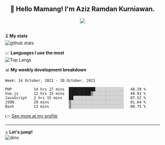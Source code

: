 <h2 align="center">👋 Hello Mamang! I'm Aziz Ramdan Kurniawan.</h2>  
<p align="center">
  <img src="https://komarev.com/ghpvc/?username=azizramdan"> <br><br>
</p>
    
⏳ **My stats**  
![github stats](https://github-readme-stats.vercel.app/api?username=azizramdan&show_icons=true&count_private=true&title_color=000&hide_border=true&hide_title=true)  

📈 **Languages I use the most**  
![Top Langs](https://github-readme-stats.vercel.app/api/top-langs/?username=azizramdan&layout=compact&langs_count=6&hide=tsql&hide_border=true&hide_title=true&exclude_repo=Futsal-Go,Futsal-Go-Admin,Sistem-Informasi-Sensus-Harian-Rawat-Inap)  

📊 **My weekly development breakdown**
<!--START_SECTION:waka-->
```text
Week: 24 October, 2021 - 30 October, 2021

PHP          14 hrs 27 mins  ████████████░░░░░░░░░░░░░   48.29 % 
Vue.js       12 hrs 15 mins  ██████████▒░░░░░░░░░░░░░░   40.91 % 
JavaScript   2 hrs 15 mins   ██░░░░░░░░░░░░░░░░░░░░░░░   07.52 % 
JSON         29 mins         ▒░░░░░░░░░░░░░░░░░░░░░░░░   01.64 % 
Bash         13 mins         ▒░░░░░░░░░░░░░░░░░░░░░░░░   00.75 % 
```
<!--END_SECTION:waka-->
👉 [See more at my profile](https://wakatime.com/@azizramdan)
***
🔝 **Let's jump!**  
![dino](https://raw.githubusercontent.com/azizramdan/azizramdan/master/dino.gif)  

